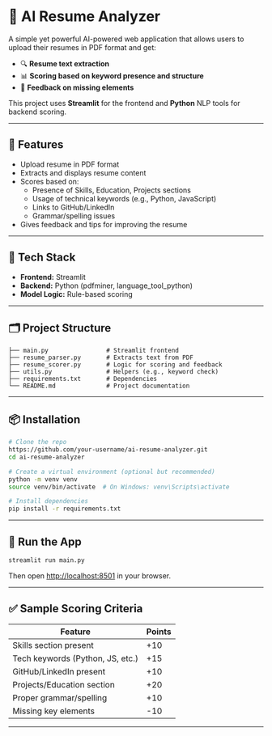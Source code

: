# 🧠 AI Resume Analyzer

A simple yet powerful AI-powered web application that allows users to upload their resumes in PDF format and get:
- 🔍 **Resume text extraction**
- 📊 **Scoring based on keyword presence and structure**
- 📝 **Feedback on missing elements**

This project uses **Streamlit** for the frontend and **Python** NLP tools for backend scoring.

---

## 🚀 Features

- Upload resume in PDF format
- Extracts and displays resume content
- Scores based on:
  - Presence of Skills, Education, Projects sections
  - Usage of technical keywords (e.g., Python, JavaScript)
  - Links to GitHub/LinkedIn
  - Grammar/spelling issues
- Gives feedback and tips for improving the resume

---

## 🧱 Tech Stack

- **Frontend:** Streamlit
- **Backend:** Python (pdfminer, language_tool_python)
- **Model Logic:** Rule-based scoring

---

## 🗂️ Project Structure

```
├── main.py                # Streamlit frontend
├── resume_parser.py       # Extracts text from PDF
├── resume_scorer.py       # Logic for scoring and feedback
├── utils.py               # Helpers (e.g., keyword check)
├── requirements.txt       # Dependencies
└── README.md              # Project documentation
```

---

## 📦 Installation

```bash
# Clone the repo
https://github.com/your-username/ai-resume-analyzer.git
cd ai-resume-analyzer

# Create a virtual environment (optional but recommended)
python -m venv venv
source venv/bin/activate  # On Windows: venv\Scripts\activate

# Install dependencies
pip install -r requirements.txt
```

---

## 🧪 Run the App

```bash
streamlit run main.py
```
Then open [http://localhost:8501](http://localhost:8501) in your browser.

---

## ✅ Sample Scoring Criteria

| Feature                              | Points |
|--------------------------------------|--------|
| Skills section present               | +10    |
| Tech keywords (Python, JS, etc.)     | +15    |
| GitHub/LinkedIn present              | +10    |
| Projects/Education section           | +20    |
| Proper grammar/spelling              | +10    |
| Missing key elements                 | -10    |

---

